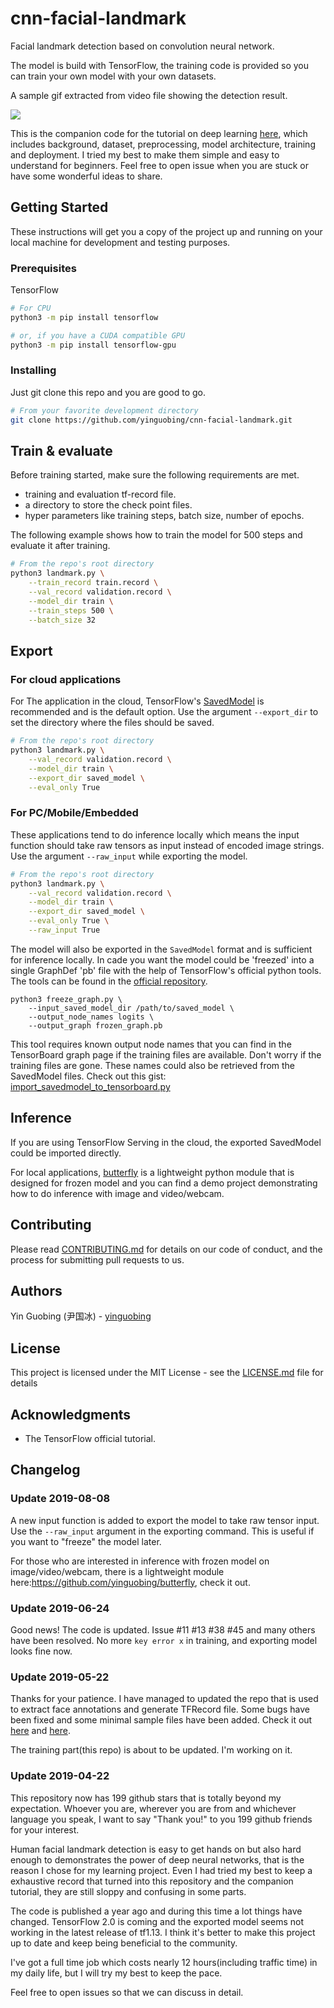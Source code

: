 # cnn-facial-landmark

Facial landmark detection based on convolution neural network.

The model is build with TensorFlow, the training code is provided so you can train your own model with your own datasets.

A sample gif extracted from video file showing the detection result.

![](https://github.com/yinguobing/cnn-facial-landmark/blob/master/demo01.gif)

This is the companion code for the tutorial on deep learning [here](https://yinguobing.com/facial-landmark-localization-by-deep-learning-background/), which includes background, dataset, preprocessing, model architecture, training and deployment. I tried my best to make them simple and easy to understand for beginners. Feel free to open issue when you are stuck or have some wonderful ideas to share.


## Getting Started

These instructions will get you a copy of the project up and running on your local machine for development and testing purposes.

### Prerequisites

TensorFlow

```bash
# For CPU
python3 -m pip install tensorflow

# or, if you have a CUDA compatible GPU
python3 -m pip install tensorflow-gpu

```

### Installing

Just git clone this repo and you are good to go.

```bash
# From your favorite development directory
git clone https://github.com/yinguobing/cnn-facial-landmark.git
```

## Train & evaluate

Before training started, make sure the following requirements are met.
- training and evaluation tf-record file.
- a directory to store the check point files.
- hyper parameters like training steps, batch size, number of epochs.

The following example shows how to train the model for 500 steps and evaluate it after training.

```bash
# From the repo's root directory
python3 landmark.py \
    --train_record train.record \
    --val_record validation.record \
    --model_dir train \
    --train_steps 500 \
    --batch_size 32
```

## Export

### For cloud applications

For The application in the cloud, TensorFlow's [SavedModel](https://www.tensorflow.org/guide/saved_model) is recommended and is the default option. Use the argument `--export_dir` to set the directory where the files should be saved.

```bash
# From the repo's root directory
python3 landmark.py \
    --val_record validation.record \
    --model_dir train \
    --export_dir saved_model \
    --eval_only True
```

### For PC/Mobile/Embedded

These applications tend to do inference locally which means the input function should take raw tensors as input instead of encoded image strings. Use the argument `--raw_input` while exporting the model.

```bash
# From the repo's root directory
python3 landmark.py \
    --val_record validation.record \
    --model_dir train \
    --export_dir saved_model \
    --eval_only True \
    --raw_input True
```

The model will also be exported in the `SavedModel` format and is sufficient for inference locally. In cade you want the model could be 'freezed' into a single GraphDef 'pb' file with the help of TensorFlow's official python tools. The tools can be found in the [official repository](https://github.com/tensorflow/tensorflow/blob/master/tensorflow/python/tools/freeze_graph.py).

```
python3 freeze_graph.py \
    --input_saved_model_dir /path/to/saved_model \
    --output_node_names logits \
    --output_graph frozen_graph.pb
```

This tool requires known output node names that you can find in the TensorBoard graph page if the training files are available. Don't worry if the training files are gone. These names could also be retrieved from the SavedModel files. Check out this gist: [import_savedmodel_to_tensorboard.py](https://gist.github.com/yinguobing/8a283724cf892f1e6d0937dc0938b99c)


## Inference

If you are using TensorFlow Serving in the cloud, the exported SavedModel could be imported directly.

For local applications, [butterfly](https://github.com/yinguobing/butterfly) is a lightweight python module that is designed for frozen model and you can find a demo project demonstrating how to do inference with image and video/webcam.


## Contributing

Please read [CONTRIBUTING.md]() for details on our code of conduct, and the process for submitting pull requests to us.


## Authors

Yin Guobing (尹国冰) - [yinguobing](https://github.com/yinguobing/)


## License

This project is licensed under the MIT License - see the [LICENSE.md](LICENSE.md) file for details

## Acknowledgments

* The TensorFlow official tutorial.

## Changelog

### Update 2019-08-08
A new input function is added to export the model to take raw tensor input. Use the `--raw_input` argument in the exporting command. This is useful if you want to "freeze" the model later.

For those who are interested in inference with frozen model on image/video/webcam, there is a lightweight module here:https://github.com/yinguobing/butterfly, check it out.


### Update 2019-06-24
Good news! The code is updated. Issue #11 #13 #38 #45 and many others have been resolved. No more `key error x` in training, and exporting model looks fine now.

### Update 2019-05-22
Thanks for your patience. I have managed to updated the repo that is used to extract face annotations and generate TFRecord file. Some bugs have been fixed and some minimal sample files have been added. Check it out [here](https://github.com/yinguobing/image_utility) and [here](https://github.com/yinguobing/tfrecord_utility).

The training part(this repo) is about to be updated. I'm working on it.

### Update 2019-04-22
This repository now has 199 github stars that is totally beyond my expectation. Whoever you are, wherever you are from and whichever language you speak, I want to say "Thank you!" to you 199 github friends for your interest.

Human facial landmark detection is easy to get hands on but also hard enough to demonstrates the power of deep neural networks, that is the reason I chose for my learning project. Even I had tried my best to keep a exhaustive record that turned into this repository and the companion tutorial, they are still sloppy and confusing in some parts.

The code is published a year ago and during this time a lot things have changed. TensorFlow 2.0 is coming and the exported model seems not working in the latest release of tf1.13. I think it's better to make this project up to date and keep being beneficial to the community.

I've got a full time job which costs nearly 12 hours(including traffic time) in my daily life, but I will try my best to keep the pace.

Feel free to open issues so that we can discuss in detail.